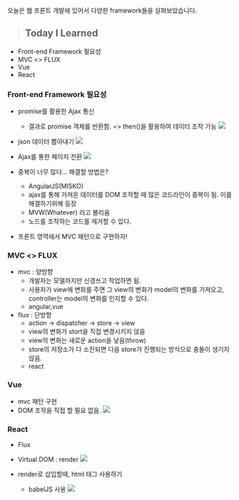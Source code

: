 오늘은 웹 프론트 개발에 있어서 다양한 framework들을 살펴보았습니다.

> ## Today I Learned
  - Front-end Framework 필요성
  - MVC <> FLUX
  - Vue
  - React

### Front-end Framework 필요성
  - promise를 활용한 Ajax 통신
    - 결과로 promise 객체를 반환함. => then()을 활용하여 데이터 조작 가능
   ![](https://images.velog.io/images/junjun-creator/post/61173e85-406f-4435-b6ee-fc4c2c713d5e/%EC%8A%A4%ED%81%AC%EB%A6%B0%EC%83%B7%202021-01-15%20%EC%98%A4%EC%A0%84%2010.18.56.png)
  - json 데이터 뽑아내기
  ![](https://images.velog.io/images/junjun-creator/post/35104753-6307-4017-8641-f419395f7c2f/%EC%8A%A4%ED%81%AC%EB%A6%B0%EC%83%B7%202021-01-15%20%EC%98%A4%EC%A0%84%2010.21.47.png)
  
  - Ajax를 통한 페이지 전환
  ![](https://images.velog.io/images/junjun-creator/post/862db31f-0a5e-47aa-a8d6-8986aeddc842/%EC%8A%A4%ED%81%AC%EB%A6%B0%EC%83%B7%202021-01-15%20%EC%98%A4%EC%A0%84%2010.53.48.png)
  
  - 중복이 너무 많다... 해결할 방법은?
    - AngularJS(MISKO)
    - ajax를 통해 가져온 데이터를 DOM 조작할 때 많은 코드라인이 중복이 됨. 이를 해결하기위해 등장
    - MVW(Whatever) 라고 불리움
    - 노드를 조작하는 코드를 제거할 수 있다.
  - 프론트 영역에서 MVC 패턴으로 구현하자!
  
### MVC <> FLUX
  - mvc : 양방향
    - 개발자는 모델까지만 신경쓰고 작업하면 됨.
    - 사용자가 view에 변화를 주면 그 view의 변화가 model의 변화를 가져오고, controller는 model의 변화를 인지할 수 있다.
    - angular,vue
  - flux : 단방향
    - action -> dispatcher -> store -> view
    - view의 변화가 stort을 직접 변경시키지 않음
    - view의 변화는 새로운 action을 낳음(throw)
    - store의 저장소가 다 소진되면 다음 store가 진행되는 방식으로 충돌이 생기지 않음.
    - react
    
### Vue
  - mvc 패턴 구현
  - DOM 조작을 직접 할 필요 없음.
  ![](https://images.velog.io/images/junjun-creator/post/d374be7b-4443-458a-a029-e0ff22b5f5e6/%EC%8A%A4%ED%81%AC%EB%A6%B0%EC%83%B7%202021-01-15%20%EC%98%A4%ED%9B%84%203.23.31.png)
  
### React
  - Flux
  - Virtual DOM : render
  ![](https://images.velog.io/images/junjun-creator/post/08d674ce-d492-484b-b947-c875a8becf88/%EC%8A%A4%ED%81%AC%EB%A6%B0%EC%83%B7%202021-01-15%20%EC%98%A4%ED%9B%84%204.07.11.png)
  
   - render로 삽입할때, html 태그 사용하기
     - babelJS 사용
 ![](https://images.velog.io/images/junjun-creator/post/1faf38e7-1d8b-4dbc-8914-2d3a77b60c92/%EC%8A%A4%ED%81%AC%EB%A6%B0%EC%83%B7%202021-01-15%20%EC%98%A4%ED%9B%84%204.17.06.png)
